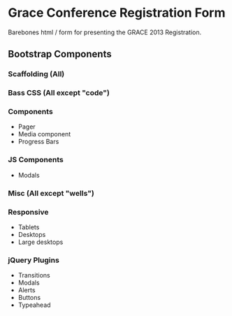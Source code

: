 # Grace Conference Registration Form
Barebones html / form for presenting the GRACE 2013 Registration.

## Bootstrap Components

### Scaffolding (All)
### Bass CSS (All except "code")

### Components
* Pager
* Media component
* Progress Bars

### JS Components
* Modals

### Misc (All except "wells")

### Responsive
* Tablets
* Desktops
* Large desktops

### jQuery Plugins
* Transitions
* Modals
* Alerts
* Buttons
* Typeahead
